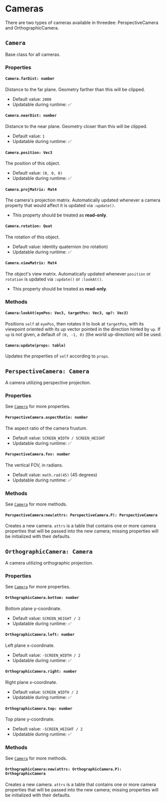 # Cameras

There are two types of cameras available in threedee: PerspectiveCamera and OrthographicCamera.

## `Camera`

Base class for all cameras.

### Properties

#### `Camera.farDist: number`
Distance to the far plane. Geometry farther than this will be clipped.
- Default value: `2000`
- Updatable during runtime: ✅

#### `Camera.nearDist: number`
Distance to the near plane. Geometry closer than this will be clipped.
- Default value: `1`
- Updatable during runtime: ✅

#### `Camera.position: Vec3`
The position of this object.
- Default value: `(0, 0, 0)`
- Updatable during runtime: ✅

#### `Camera.projMatrix: Mat4`
The camera's projection matrix. Automatically updated whenever a camera property that would affect it is updated via `:update()`.
- This property should be treated as **read-only**.

#### `Camera.rotation: Quat`
The rotation of this object.
- Default value: identity quaternion (no rotation)
- Updatable during runtime: ✅

#### `Camera.viewMatrix: Mat4`
The object's view matrix. Automatically updated whenever `position` or `rotation` is updated via `:update()` or `:lookAt()`.
- This property should be treated as **read-only**.

### Methods

#### `Camera:lookAt(eyePos: Vec3, targetPos: Vec3, up?: Vec3)`
Positions `self` at `eyePos`, then rotates it to look at `targetPos`, with its viewpoint oriented with its up vector pointed in the direction hinted by `up`. If `up` is not given, a default of `(0, -1, 0)` (the world up-direction) will be used.

#### `Camera:update(props: table)`
Updates the properties of `self` according to `props`.

## `PerspectiveCamera: Camera`

A camera utilizing perspective projection.

### Properties

See [`Camera`](#properties) for more properties.

#### `PerspectiveCamera.aspectRatio: number`
The aspect ratio of the camera frustum.
- Default value: `SCREEN_WIDTH / SCREEN_HEIGHT`
- Updatable during runtime: ✅

#### `PerspectiveCamera.fov: number`
The vertical FOV, in radians.
- Default value: `math.rad(45)` (45 degrees)
- Updatable during runtime: ✅

### Methods

See [`Camera`](#methods) for more methods.

#### `PerspectiveCamera:new(attrs: PerspectiveCamera.P): PerspectiveCamera`
Creates a new camera. `attrs` is a table that contains
one or more camera properties that will be passed into the
new camera; missing properties will be initialized with their
defaults.

## `OrthographicCamera: Camera`

A camera utilizing orthographic projection.

### Properties

See [`Camera`](#properties) for more properties.

#### `OrthographicCamera.bottom: number`
Bottom plane y-coordinate.
- Default value: `SCREEN_HEIGHT / 2`
- Updatable during runtime: ✅

#### `OrthographicCamera.left: number`
Left plane x-coordinate.
- Default value: `-SCREEN_WIDTH / 2`
- Updatable during runtime: ✅

#### `OrthographicCamera.right: number`
Right plane x-coordinate.
- Default value: `SCREEN_WIDTH / 2`
- Updatable during runtime: ✅

#### `OrthographicCamera.top: number`
Top plane y-coordinate.
- Default value: `-SCREEN_HEIGHT / 2`
- Updatable during runtime: ✅

### Methods

See [`Camera`](#methods) for more methods.

#### `OrthographicCamera:new(attrs: OrthographicCamera.P): OrthographicCamera`
Creates a new camera. `attrs` is a table that contains
one or more camera properties that will be passed into the
new camera; missing properties will be initialized with their
defaults.

